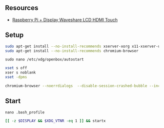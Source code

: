 
## Resources
- [Raspberry Pi + Display Waveshare LCD HDMI Touch](https://www.opendisplaycase.com/tutorials-learn/raspberry-pi-display-waveshare-lcd-1024x600-hdmi-touch.html)

## Setup
```bash
sudo apt-get install --no-install-recommends xserver-xorg x11-xserver-utils xinit openbox
sudo apt-get install --no-install-recommends chromium-browser
```

`sudo nano /etc/xdg/openbox/autostart`
```bash
xset s off
xser s noblank
xset -dpms

chromium-browser --noerrdialogs  --disable-session-crashed-bubble --incognito --disable-infobars --kiosk 'http://kiosk.de'
```

## Start
`nano .bash_profile`
```bash
[[ -z $DISPLAY && $XDG_VTNR -eq 1 ]] && startx
```